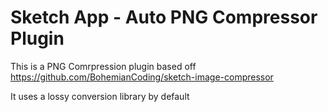 # Sketch App - Auto PNG Compressor Plugin

This is a PNG Comrpression plugin based off https://github.com/BohemianCoding/sketch-image-compressor

It uses a lossy conversion library by default

